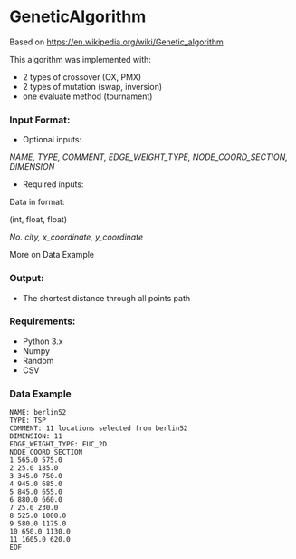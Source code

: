 # GeneticAlgorithm

Based on 
https://en.wikipedia.org/wiki/Genetic_algorithm

This algorithm was implemented with:
- 2 types of crossover (OX, PMX)
- 2 types of mutation (swap, inversion)
- one evaluate method (tournament)

### Input Format:
- Optional inputs:

_NAME, TYPE, COMMENT, EDGE_WEIGHT_TYPE, NODE_COORD_SECTION, _DIMENSION__

- Required inputs:

Data in format:

(int, float, float)

_No. city, x_coordinate, y_coordinate_

More on Data Example

### Output:
- The shortest distance through all points path

### Requirements:
- Python 3.x
- Numpy
- Random
- CSV

### Data Example
```
NAME: berlin52
TYPE: TSP
COMMENT: 11 locations selected from berlin52
DIMENSION: 11
EDGE_WEIGHT_TYPE: EUC_2D
NODE_COORD_SECTION
1 565.0 575.0
2 25.0 185.0
3 345.0 750.0
4 945.0 685.0
5 845.0 655.0
6 880.0 660.0
7 25.0 230.0
8 525.0 1000.0
9 580.0 1175.0
10 650.0 1130.0
11 1605.0 620.0 
EOF
```
